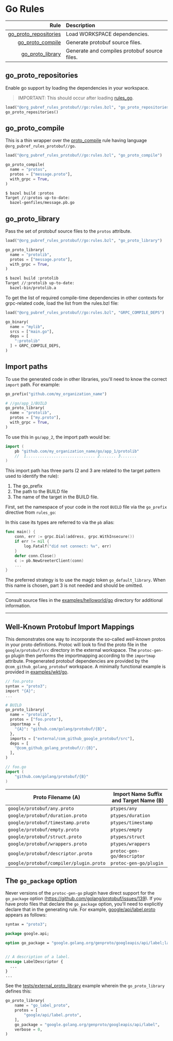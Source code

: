 # Go Rules

| Rule | Description |
| ---: | :--- |
| [go_proto_repositories](#go_proto_repositories) | Load WORKSPACE dependencies. |
| [go_proto_compile](#go_proto_compile) | Generate protobuf source files. |
| [go_proto_library](#go_proto_library) | Generate and compiles protobuf source files. |

## go\_proto\_repositories

Enable go support by loading the dependencies in your workspace.

> IMPORTANT: This should occur after loading
> [rules_go](https://github.com/bazelbuild/rules_go).

```python
load("@org_pubref_rules_protobuf//go:rules.bzl", "go_proto_repositories")
go_proto_repositories()
```

## go\_proto\_compile

This is a thin wrapper over the
[proto_compile](../protobuf#proto_compile) rule having language
`@org_pubref_rules_protobuf//go`.

```python
load("@org_pubref_rules_protobuf//go:rules.bzl", "go_proto_compile")

go_proto_compile(
  name = "protos",
  protos = ["message.proto"],
  with_grpc = True,
)
```

```sh
$ bazel build :protos
Target //:protos up-to-date:
  bazel-genfiles/message.pb.go
```

## go\_proto\_library

Pass the set of protobuf source files to the `protos` attribute.

```python
load("@org_pubref_rules_protobuf//go:rules.bzl", "go_proto_library")

go_proto_library(
  name = "protolib",
  protos = ["message.proto"],
  with_grpc = True,
)
```

```sh
$ bazel build :protolib
Target //:protolib up-to-date:
  bazel-bin/protolib.a
```

To get the list of required compile-time dependencies in other
contexts for grpc-related code, load the list from the rules.bzl file:

```python
load("@org_pubref_rules_protobuf//go:rules.bzl", "GRPC_COMPILE_DEPS")

go_binary(
  name = "mylib",
  srcs = ["main.go"],
  deps = [
    ":protolib"
  ] + GRPC_COMPILE_DEPS,
)
```

## Import paths

To use the generated code in other libraries, you'll need to know the
correct `import` path.  For example:

```python
go_prefix("github.com/my_organization_name")
```

```python
# //go/app_1/BUILD
go_proto_library(
  name = "protolib",
  protos = ["my.proto"],
  with_grpc = True,
)
```

To use this in `go/app_2`, the import path would be:

```go
import (
    pb "github.com/my_organization_name/go/app_1/protolib"
    //  1.............................. 2....... 3.......
)
```

This import path has three parts (2 and 3 are related to the target
pattern used to identify the rule):

1. The go_prefix
2. The path to the BUILD file
3. The name of the target in the BUILD file.

First, set the namespace of your code in the root `BUILD` file via the
`go_prefix` directive from `rules_go`:

In this case its types are referred to via the `pb` alias:

```go
func main() {
	conn, err := grpc.Dial(address, grpc.WithInsecure())
	if err != nil {
		log.Fatalf("did not connect: %v", err)
	}
	defer conn.Close()
	c := pb.NewGreeterClient(conn)
    ...
}
```

The preferred strategy is to use the magic token `go_default_library`.
When this name is chosen, part 3 is not needed and should be omitted.

---

Consult source files in the
[examples/helloworld/go](../examples/helloworld/go) directory
for additional information.

---

## Well-Known Protobuf Import Mappings

This demonstrates one way to incorporate the so-called *well-known*
protos in your proto definitions.  Protoc will look to find the proto
file in the `google/protobuf/src` directory in the external workspace.
The `protoc-gen-go` plugin then performs the importmapping according
to the `importmap` attribute.  Pregenerated protobuf dependencies are
provided by the `@com_github_golang_protobuf` workspace.  A minimally
functional example is provided in
[examples/wkt/go](https://github.com/pubref/rules_protobuf/tree/master/examples/wkt/go).

```c
// foo.proto
syntax = "proto3";
import "{A}";
...
```

```python
# BUILD
go_proto_library(
  name = "protolib",
  protos = ["foo.proto"],
  importmap = {
    "{A}": "github.com/golang/protobuf/{B}",
  },
  imports = ["external/com_github_google_protobuf/src"],
  deps = [
    "@com_github_golang_protobuf//:{B}",
  ],
)
```

```go
// foo.go
import (
	"github.com/golang/protobuf/{B}"
)
```

| Proto Filename (A)                      | Import Name Suffix and Target Name (B) |
| ---                                     | ---                                    |
| `google/protobuf/any.proto`             |  `ptypes/any`                          |
| `google/protobuf/duration.proto`        |  `ptypes/duration`                     |
| `google/protobuf/timestamp.proto`       |  `ptypes/timestamp`                    |
| `google/protobuf/empty.proto`           |  `ptypes/empty`                        |
| `google/protobuf/struct.proto`          |  `ptypes/struct`                       |
| `google/protobuf/wrappers.proto`        |  `ptypes/wrappers`                     |
| `google/protobuf/descriptor.proto`      |  `protoc-gen-go/descriptor`            |
| `google/protobuf/compiler/plugin.proto` |  `protoc-gen-go/plugin`                |


## The `go_package` option

Never versions of the `protoc-gen-go` plugin have direct support for
the `go_package` option
(https://github.com/golang/protobuf/issues/139).  If you have proto
files that declare the `go_package` option, you'll need to explicitly
declare that in the generating rule.  For example,
[google/api/label.proto](https://github.com/googleapis/googleapis/blob/master/google/api/label.proto) appears as follows:

```protobuf
syntax = "proto3";

package google.api;

option go_package = "google.golang.org/genproto/googleapis/api/label;label";


// A description of a label.
message LabelDescriptor {
  ...
}
...
```

See the [tests/external_proto_library](tests/external_proto_library) example wherein the `go_proto_library` defines this:

```python
go_proto_library(
    name = "go_label_proto",
    protos = [
        "google/api/label.proto",
    ],
    go_package = "google.golang.org/genproto/googleapis/api/label",
    verbose = 0,
)
```
